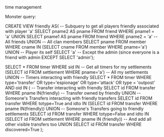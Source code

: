 time management


Monster query:

CREATE VIEW friendly AS(
-- Subquery to get all players friendly associated with player 'a'
SELECT pname2 AS pname FROM friend WHERE pname1 = 'a' UNION SELECT pname1 AS pname FROM friend WHERE pname2 = 'a' -- All friends
UNION
-- All clan members
SELECT pname FROM member WHERE cname IN (SELECT cname FROM member WHERE pname='a')
UNION
-- Player its self
SELECT 'a'
-- Except the admin (since everyone is a friend with admin
EXCEPT
SELECT 'admin');

SELECT * FROM timer WHERE sid IN -- Get all timers for my settlements
(SELECT id FROM settlement WHERE pname='a') -- All my settlements
UNION
-- Timers interacting with friendly
SELECT * FROM timer WHERE type='transfer' OR type='espionage' OR type='attack' OR type = 'outpost' AND oid IN
( -- Transfer interacting with friendly
SELECT id FROM transfer WHERE pname IN(friendly) -- Transfer owned by friendly
UNION
-- Someone's Transfers interacting with friendly transfers
SELECT id FROM transfer WHERE totype=True and idto IN (SELECT id FROM transfer WHERE pname IN(friendly))
UNION
-- Someone's Transfers going to friendly settlements
SELECT id FROM transfer WHERE totype=False and idto IN (SELECT id FROM settlement WHERE pname IN (friendly))
-- And add all other visible transfers too
UNION
SELECT id FROM transfer WHERE discovered=True
);